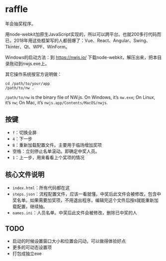 # raffle

年会抽奖程序。

用node-webkit加原生JavaScript实现的，所以可以跨平台。也就200多行代码而已，2018年用这些框架写的人都弱爆了：Vue、React、Angular、Swing、Tkinter、Qt、WPF、WinForm。

Windows的启动方法：到 https://nwjs.io/ 下载node-webkit，解压出来，把本目录拖动到nwjs.exe上。

其它操作系统按官方说明做：

```shell
cd /path/to/your/app
/path/to/nw .
```

`/path/to/nw` is the binary file of NW.js. On Windows, it’s `nw.exe`; On Linux, it’s `nw`; On Mac, it’s `nwjs.app/Contents/MacOS/nwjs`.

## 按键

- `f`：切换全屏
- `4`：下一步
- `8`：重新加载配置文件。主要用于临场增加奖项
- 空格：立刻停止名单滚动。即确定中奖人员。
- `1`：上一步，用来看看上个奖项的情况

## 核心文件说明

- `index.html`：所有代码都在这
- `steps.json`：流程配置文件，应该一看就懂。中奖后此文件会被修改，包含中奖名单。如果需要加奖项，不用退出程序，编辑完这个文件后按`8`就能重新加载配置，继续抽。
- `names.ini`：人员名单。中奖后此文件会被修改，删除已中奖的人

## TODO

- 启动的时候设置窗口大小和位置会闪动，可以做得体验好点
- 更多的可动态设置项
- 打包成独立exe